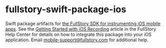 # fullstory-swift-package-ios

Swift package artifacts for [the FullStory SDK for instrumenting iOS mobile apps](https://www.fullstory.com/mobile-apps/). See the [Getting Started with iOS Recording](https://help.fullstory.com/hc/en-us/articles/360042772333-Getting-Started-with-iOS-Recording) article in the FullStory Help Center for details on how to integrate this package into your iOS application. Email mobile-support@fullstory.com for additional help.
